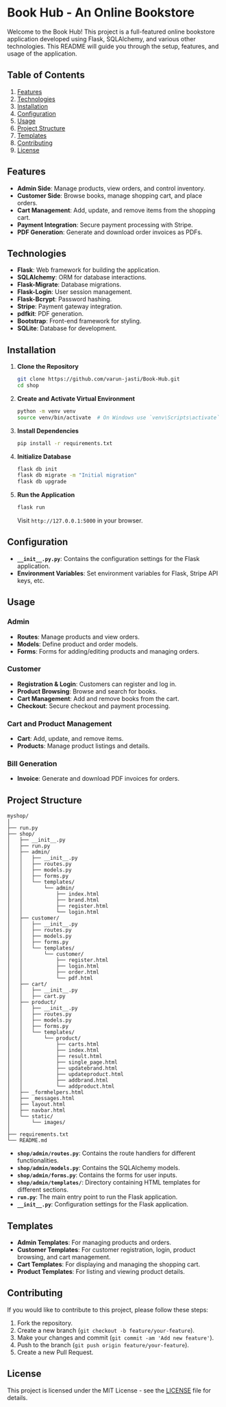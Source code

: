 # Book Hub - An Online Bookstore

Welcome to the Book Hub! This project is a full-featured online bookstore application developed using Flask, SQLAlchemy, and various other technologies. This README will guide you through the setup, features, and usage of the application.

## Table of Contents

1. [Features](#features)
2. [Technologies](#technologies)
3. [Installation](#installation)
4. [Configuration](#configuration)
5. [Usage](#usage)
6. [Project Structure](#project-structure)
7. [Templates](#templates)
8. [Contributing](#contributing)
9. [License](#license)

## Features

- **Admin Side**: Manage products, view orders, and control inventory.
- **Customer Side**: Browse books, manage shopping cart, and place orders.
- **Cart Management**: Add, update, and remove items from the shopping cart.
- **Payment Integration**: Secure payment processing with Stripe.
- **PDF Generation**: Generate and download order invoices as PDFs.

## Technologies

- **Flask**: Web framework for building the application.
- **SQLAlchemy**: ORM for database interactions.
- **Flask-Migrate**: Database migrations.
- **Flask-Login**: User session management.
- **Flask-Bcrypt**: Password hashing.
- **Stripe**: Payment gateway integration.
- **pdfkit**: PDF generation.
- **Bootstrap**: Front-end framework for styling.
- **SQLite**: Database for development.

## Installation

1. **Clone the Repository**

   ```bash
   git clone https://github.com/varun-jasti/Book-Hub.git
   cd shop
   ```

2. **Create and Activate Virtual Environment**

   ```bash
   python -m venv venv
   source venv/bin/activate  # On Windows use `venv\Scripts\activate`
   ```

3. **Install Dependencies**

   ```bash
   pip install -r requirements.txt
   ```

4. **Initialize Database**

   ```bash
   flask db init
   flask db migrate -m "Initial migration"
   flask db upgrade
   ```

5. **Run the Application**

   ```bash
   flask run
   ```

   Visit `http://127.0.0.1:5000` in your browser.

## Configuration

- **`__init__.py.py`**: Contains the configuration settings for the Flask application.
- **Environment Variables**: Set environment variables for Flask, Stripe API keys, etc.

## Usage

### Admin 

- **Routes**: Manage products and view orders.
- **Models**: Define product and order models.
- **Forms**: Forms for adding/editing products and managing orders.

### Customer 

- **Registration & Login**: Customers can register and log in.
- **Product Browsing**: Browse and search for books.
- **Cart Management**: Add and remove books from the cart.
- **Checkout**: Secure checkout and payment processing.

### Cart and Product Management

- **Cart**: Add, update, and remove items.
- **Products**: Manage product listings and details.

### Bill Generation

- **Invoice**: Generate and download PDF invoices for orders.

## Project Structure
```
myshop/
│
├── run.py
├── shop/
│   ├── __init__.py
│   ├── run.py
│   ├── admin/
│   │   ├── __init__.py
│   │   ├── routes.py
│   │   ├── models.py
│   │   ├── forms.py
│   │   └── templates/
│   │       └── admin/
│   │           ├── index.html
│   │           ├── brand.html
│   │           ├── register.html
│   │           └── login.html
│   ├── customer/
│   │   ├── __init__.py
│   │   ├── routes.py
│   │   ├── models.py
│   │   ├── forms.py
│   │   └── templates/
│   │       └── customer/
│   │           ├── register.html
│   │           ├── login.html
│   │           ├── order.html
│   │           └── pdf.html
│   ├── cart/
│   │   ├── __init__.py
│   │   ├── cart.py
│   ├── product/
│   │   ├── __init__.py
│   │   ├── routes.py
│   │   ├── models.py
│   │   ├── forms.py
│   │   └── templates/
│   │       └── product/
│   │           ├── carts.html
│   │           ├── index.html
│   │           ├── result.html
│   │           ├── single_page.html
│   │           ├── updatebrand.html
│   │           ├── updateproduct.html
│   │           ├── addbrand.html
│   │           └── addproduct.html
│   ├── _formhelpers.html
│   ├── _messages.html
│   ├── layout.html
│   ├── navbar.html
│   └── static/
│       └── images/
│
├── requirements.txt
└── README.md
```
- **`shop/admin/routes.py`**: Contains the route handlers for different functionalities.
- **`shop/admin/models.py`**: Contains the SQLAlchemy models.
- **`shop/admin/forms.py`**: Contains the forms for user inputs.
- **`shop/admin/templates/`**: Directory containing HTML templates for different sections.
- **`run.py`**: The main entry point to run the Flask application.
- **`__init__.py`**: Configuration settings for the Flask application.

## Templates

- **Admin Templates**: For managing products and orders.
- **Customer Templates**: For customer registration, login, product browsing, and cart management.
- **Cart Templates**: For displaying and managing the shopping cart.
- **Product Templates**: For listing and viewing product details.

## Contributing

If you would like to contribute to this project, please follow these steps:

1. Fork the repository.
2. Create a new branch (`git checkout -b feature/your-feature`).
3. Make your changes and commit (`git commit -am 'Add new feature'`).
4. Push to the branch (`git push origin feature/your-feature`).
5. Create a new Pull Request.

## License

This project is licensed under the MIT License - see the [LICENSE](LICENSE) file for details.

